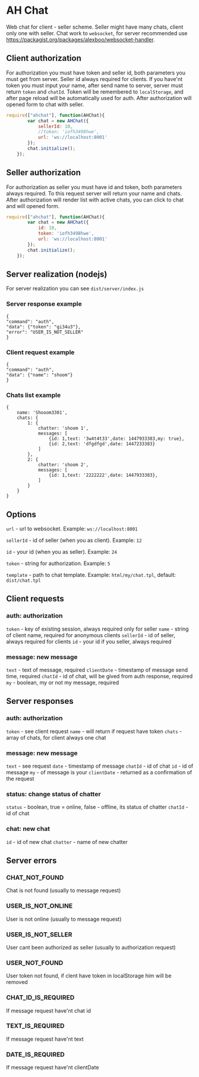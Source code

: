# AH Chat

Web chat for client - seller scheme. Seller might have many chats, client only one with seller.
Chat work to `websocket`, for server recommended use https://packagist.org/packages/alexboo/websocket-handler.

## Client authorization
For authorization you must have token and seller id, both parameters you must get from server.
Seller id always required for clients.
If you have'nt token you must input your name, after send name to server, server must return `token` and `chatId`.
Token will be remembered to `localStorage`, and after page reload will be automatically used for auth.
After authorization will opened form to chat with seller.

```js
require(["ahchat"], function(AHChat){
        var chat = new AHChat({
            sellerId: 10,
            //token: 'iofh3498hwe',
            url: 'ws://localhost:8001'
        });
        chat.initialize();
    });
```

## Seller authorization
For authorization as seller you must have id and token, both parameters always required.
To this request server will return your name and chats.
After authorization will render list with active chats, you can click to chat and will opened form.

```js
require(["ahchat"], function(AHChat){
        var chat = new AHChat({
            id: 10,
            token: 'iofh3498hwe',
            url: 'ws://localhost:8001'
        });
        chat.initialize();
    });
```

## Server realization (nodejs)
For server realization you can see `dist/server/index.js`


### Server response example
```
{
"command": "auth", 
"data": {"token": "gi34u3"}, 
"error": "USER_IS_NOT_SELLER"
}
```

### Client request example
```
{
"command": "auth", 
"data": {"name": "shoom"}
}
```

### Chats list example
```
{
    name: 'Shooom3301',
    chats: {
        1: {
            chatter: 'shoom 1',
            messages: [
                {id: 1,text: '3w4t4t33',date: 1447933383,my: true},
                {id: 2,text: 'dfgdfgd',date: 1447233383}
            ]
        },
        2: {
            chatter: 'shoom 2',
            messages: [
                {id: 1,text: '2222222',date: 1447933383},
            ]
        }
    }
}
```


## Options

`url` - url to websocket. Example: `ws://localhost:8001`

`sellerId` - id of seller (when you as client). Example: `12`

`id` - your id (when you as seller). Example: `24`

`token` - string for authorization. Example: `5`

`template` - path to chat template. Example: `html/my/chat.tpl`, default: `dist/chat.tpl`

## Client requests

### auth: authorization
   `token` - key of existing session, always required only for seller
   `name` - string of client name, required for anonymous clients
   `sellerId` - id of seller, always required for clients
   `id` - your id if you seller, always required
   
### message: new message
   `text` - text of message, required
   `clientDate` - timestamp of message send time, required
   `chatId` - id of chat, will be gived from auth response, required
   `my` - boolean, my or not my message, required
  
   
## Server responses

### auth: authorization
   `token` - see client request
   `name` - will return if request have token
   `chats` - array of chats, for client always one chat
   
### message: new message
   `text` - see request
   `date` - timestamp of message
   `chatId` - id of chat
   `id` - id of message
   `my` - of message is your
   `clientDate` - returned as a confirmation of the request
   
### status: change status of chatter
   `status` - boolean, true = online, false - offline, its status of chatter
   `chatId` - id of chat
   
### chat: new chat
   `id` - id of new chat
   `chatter` - name of new chatter
   

## Server errors

### CHAT_NOT_FOUND
Chat is not found (usually to message request)

### USER_IS_NOT_ONLINE
User is not online (usually to message request)

### USER_IS_NOT_SELLER
User cant been authorized as seller (usually to authorization request)

### USER_NOT_FOUND
User token not found, if clent have token in localStorage him will be removed

### CHAT_ID_IS_REQUIRED
If message request have'nt chat id

### TEXT_IS_REQUIRED
If message request have'nt text

### DATE_IS_REQUIRED
If message request have'nt clientDate